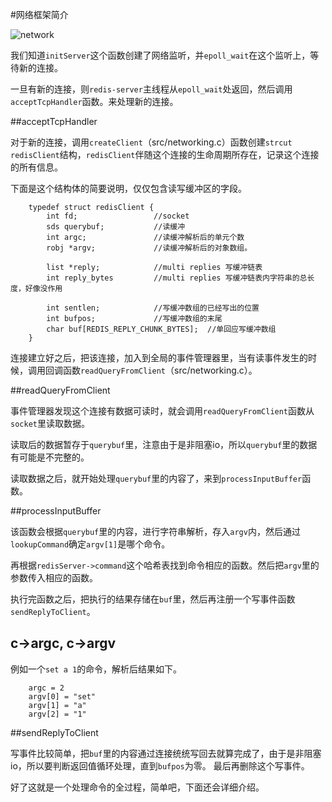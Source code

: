 #网络框架简介


![network](https://raw.github.com/redisbook/book/master/image/redis_network_arch.png)

我们知道`initServer`这个函数创建了网络监听，并``epoll_wait``在这个监听上，等待新的连接。

一旦有新的连接，则``redis-server``主线程从``epoll_wait``处返回，然后调用``acceptTcpHandler``函数。来处理新的连接。

##acceptTcpHandler

对于新的连接，调用`createClient`（src/networking.c）函数创建``strcut redisClient``结构，``redisClient``伴随这个连接的生命周期所存在，记录这个连接的所有信息。

下面是这个结构体的简要说明，仅仅包含读写缓冲区的字段。

        typedef struct redisClient {
            int fd;                 //socket
            sds querybuf;           //读缓冲
            int argc;               //读缓冲解析后的单元个数
            robj *argv;             //读缓冲解析后的对象数组。

            list *reply;            //multi replies 写缓冲链表
            int reply_bytes         //multi replies 写缓冲链表内字符串的总长度，好像没作用

            int sentlen;            //写缓冲数组的已经写出的位置
            int bufpos;             //写缓冲数组的末尾
            char buf[REDIS_REPLY_CHUNK_BYTES];  //单回应写缓冲数组
        }

连接建立好之后，把该连接，加入到全局的事件管理器里，当有读事件发生的时候，调用回调函数``readQueryFromClient``（src/networking.c）。


##readQueryFromClient

事件管理器发现这个连接有数据可读时，就会调用``readQueryFromClient``函数从``socket``里读取数据。

读取后的数据暂存于``querybuf``里，注意由于是非阻塞io，所以``querybuf``里的数据有可能是不完整的。

读取数据之后，就开始处理``querybuf``里的内容了，来到``processInputBuffer``函数。


##processInputBuffer

该函数会根据``querybuf``里的内容，进行字符串解析，存入``argv``内，然后通过``lookupCommand``确定``argv[1]``是哪个命令。

再根据``redisServer->command``这个哈希表找到命令相应的函数。然后把``argv``里的参数传入相应的函数。

执行完函数之后，把执行的结果存储在``buf``里，然后再注册一个写事件函数``sendReplyToClient``。


## c->argc, c->argv

例如一个``set a 1``的命令，解析后结果如下。

        argc = 2
        argv[0] = "set"
        argv[1] = "a"
        argv[2] = "1"


##sendReplyToClient

写事件比较简单，把``buf``里的内容通过连接统统写回去就算完成了，由于是非阻塞io，所以要判断返回值循环处理，直到``bufpos``为零。
最后再删除这个写事件。


好了这就是一个处理命令的全过程，简单吧，下面还会详细介绍。


